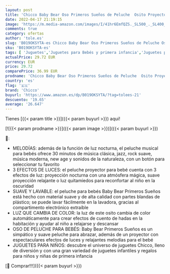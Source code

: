 ```yaml
---
layout: post
title: 'Chicco Baby Bear Oso Primeros Sueños de Peluche  Osito Proyector de Luces con Efectos Luminosos  Melodías Relajantes y Luz de Noche – Peluche para Bebés Recién Nacidos  Color Azul'
date: 2022-04-17 21:19:15
image: 'https://m.media-amazon.com/images/I/41hr6EmfQZS._SL500_._SL400_.jpg'
comments: true
category: ofertas
author: 'tole.es'
slug: 'B019OKSYTA-es Chicco Baby Bear Oso Primeros Sueños de Peluche Osito...'
sku: 'B019OKSYTA-es'
tags: [ 'Juguetes','Juguetes para Bebés y primera infancia','Juguetes para bebés','Juguetes y juegos','Muñecas de trapo','Peluches','bebés','chicco','nacido','recién','🇪🇸', ]
actualPrice: 29.72 EUR
currency: EUR
price: 29.72
comparePrice: 36.99 EUR
prodname: 'Chicco Baby Bear Oso Primeros Sueños de Peluche  Osito Proyector de Luces con Efectos Luminosos  Melodías Relajantes y Luz de Noche – Peluche para Bebés Recién Nacidos  Color Azul'
country: 'es'
flag: '🇪🇸'
brand: 'Chicco'
buyurl: 'https://www.amazon.es/dp/B019OKSYTA/?tag=tolees-21'
descuento: '19.65'
average: '26.647'
---
```


Tienes [{{< param title >}}]({{< param buyurl >}}) aqui!

[![{{< param prodname >}}]({{< param image >}})]({{< param buyurl >}})

🔎:

- MELODÍAS: además de la función de luz nocturna, el peluche musical para bebés ofrece 30 minutos de música clásica, jazz, rock suave, música moderna, new age y sonidos de la naturaleza, con un botón para seleccionar tu favorito
- 3 EFECTOS DE LUCES: el peluche proyector para bebé cuenta con 3 efectos de luz: proyección nocturna con una atmósfera mágica, suave proyección relajante o luz quitamiedos para reconfortar al niño en la oscuridad
- SUAVE Y LAVABLE: el peluche para bebés Baby Bear Primeros Sueños está hecho con material suave y de alta calidad con partes blandas de plástico; se puede lavar fácilmente en la lavadora, gracias al compartimento electrónico extraíble
- LUZ QUE CAMBIA DE COLOR: la luz de este osito cambia de color automáticamente para crear efectos de cuento de hadas en la habitación y ayudar al niño a relajarse y descansar
- OSO DE PELUCHE PARA BEBÉS: Baby Bear Primeros Sueños es un simpático y suave peluche para abrazar, además de un proyector con espectaculares efectos de luces y relajantes melodías para el bebé
- JUGUETES PARA NIÑOS: descubre el universo de juguetes Chicco, lleno de diversión y con una gran variedad de juguetes infantiles y regalos para niños y niñas de primera infancia

[🛒 Comprar!!!]({{< param buyurl >}})
